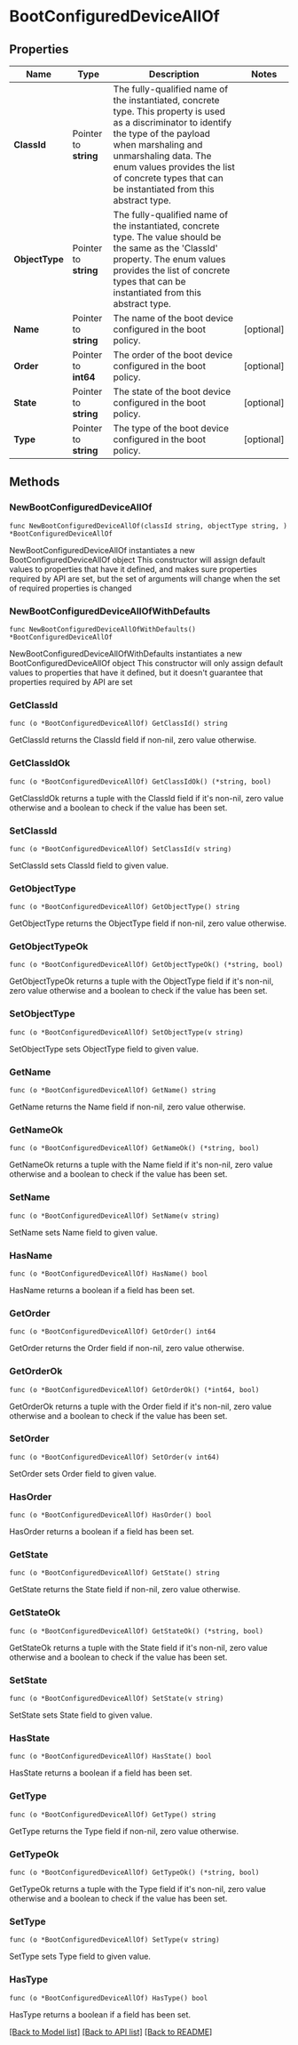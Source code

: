 # BootConfiguredDeviceAllOf

## Properties

Name | Type | Description | Notes
------------ | ------------- | ------------- | -------------
**ClassId** | Pointer to **string** | The fully-qualified name of the instantiated, concrete type. This property is used as a discriminator to identify the type of the payload when marshaling and unmarshaling data. The enum values provides the list of concrete types that can be instantiated from this abstract type. | 
**ObjectType** | Pointer to **string** | The fully-qualified name of the instantiated, concrete type. The value should be the same as the &#39;ClassId&#39; property. The enum values provides the list of concrete types that can be instantiated from this abstract type. | 
**Name** | Pointer to **string** | The name of the boot device configured in the boot policy. | [optional] 
**Order** | Pointer to **int64** | The order of the boot device configured in the boot policy. | [optional] 
**State** | Pointer to **string** | The state of the boot device configured in the boot policy. | [optional] 
**Type** | Pointer to **string** | The type of the boot device configured in the boot policy. | [optional] 

## Methods

### NewBootConfiguredDeviceAllOf

`func NewBootConfiguredDeviceAllOf(classId string, objectType string, ) *BootConfiguredDeviceAllOf`

NewBootConfiguredDeviceAllOf instantiates a new BootConfiguredDeviceAllOf object
This constructor will assign default values to properties that have it defined,
and makes sure properties required by API are set, but the set of arguments
will change when the set of required properties is changed

### NewBootConfiguredDeviceAllOfWithDefaults

`func NewBootConfiguredDeviceAllOfWithDefaults() *BootConfiguredDeviceAllOf`

NewBootConfiguredDeviceAllOfWithDefaults instantiates a new BootConfiguredDeviceAllOf object
This constructor will only assign default values to properties that have it defined,
but it doesn't guarantee that properties required by API are set

### GetClassId

`func (o *BootConfiguredDeviceAllOf) GetClassId() string`

GetClassId returns the ClassId field if non-nil, zero value otherwise.

### GetClassIdOk

`func (o *BootConfiguredDeviceAllOf) GetClassIdOk() (*string, bool)`

GetClassIdOk returns a tuple with the ClassId field if it's non-nil, zero value otherwise
and a boolean to check if the value has been set.

### SetClassId

`func (o *BootConfiguredDeviceAllOf) SetClassId(v string)`

SetClassId sets ClassId field to given value.


### GetObjectType

`func (o *BootConfiguredDeviceAllOf) GetObjectType() string`

GetObjectType returns the ObjectType field if non-nil, zero value otherwise.

### GetObjectTypeOk

`func (o *BootConfiguredDeviceAllOf) GetObjectTypeOk() (*string, bool)`

GetObjectTypeOk returns a tuple with the ObjectType field if it's non-nil, zero value otherwise
and a boolean to check if the value has been set.

### SetObjectType

`func (o *BootConfiguredDeviceAllOf) SetObjectType(v string)`

SetObjectType sets ObjectType field to given value.


### GetName

`func (o *BootConfiguredDeviceAllOf) GetName() string`

GetName returns the Name field if non-nil, zero value otherwise.

### GetNameOk

`func (o *BootConfiguredDeviceAllOf) GetNameOk() (*string, bool)`

GetNameOk returns a tuple with the Name field if it's non-nil, zero value otherwise
and a boolean to check if the value has been set.

### SetName

`func (o *BootConfiguredDeviceAllOf) SetName(v string)`

SetName sets Name field to given value.

### HasName

`func (o *BootConfiguredDeviceAllOf) HasName() bool`

HasName returns a boolean if a field has been set.

### GetOrder

`func (o *BootConfiguredDeviceAllOf) GetOrder() int64`

GetOrder returns the Order field if non-nil, zero value otherwise.

### GetOrderOk

`func (o *BootConfiguredDeviceAllOf) GetOrderOk() (*int64, bool)`

GetOrderOk returns a tuple with the Order field if it's non-nil, zero value otherwise
and a boolean to check if the value has been set.

### SetOrder

`func (o *BootConfiguredDeviceAllOf) SetOrder(v int64)`

SetOrder sets Order field to given value.

### HasOrder

`func (o *BootConfiguredDeviceAllOf) HasOrder() bool`

HasOrder returns a boolean if a field has been set.

### GetState

`func (o *BootConfiguredDeviceAllOf) GetState() string`

GetState returns the State field if non-nil, zero value otherwise.

### GetStateOk

`func (o *BootConfiguredDeviceAllOf) GetStateOk() (*string, bool)`

GetStateOk returns a tuple with the State field if it's non-nil, zero value otherwise
and a boolean to check if the value has been set.

### SetState

`func (o *BootConfiguredDeviceAllOf) SetState(v string)`

SetState sets State field to given value.

### HasState

`func (o *BootConfiguredDeviceAllOf) HasState() bool`

HasState returns a boolean if a field has been set.

### GetType

`func (o *BootConfiguredDeviceAllOf) GetType() string`

GetType returns the Type field if non-nil, zero value otherwise.

### GetTypeOk

`func (o *BootConfiguredDeviceAllOf) GetTypeOk() (*string, bool)`

GetTypeOk returns a tuple with the Type field if it's non-nil, zero value otherwise
and a boolean to check if the value has been set.

### SetType

`func (o *BootConfiguredDeviceAllOf) SetType(v string)`

SetType sets Type field to given value.

### HasType

`func (o *BootConfiguredDeviceAllOf) HasType() bool`

HasType returns a boolean if a field has been set.


[[Back to Model list]](../README.md#documentation-for-models) [[Back to API list]](../README.md#documentation-for-api-endpoints) [[Back to README]](../README.md)


